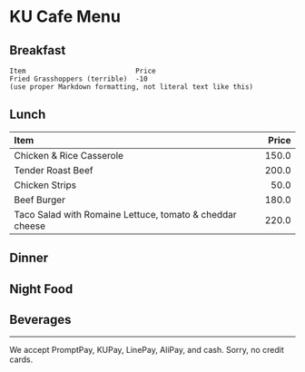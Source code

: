 # KU Cafe Menu


## Breakfast

    Item                           Price
    Fried Grasshoppers (terrible)  -10
    (use proper Markdown formatting, not literal text like this)

## Lunch 

| Item                                   | Price |
|:---------------------------------------|------:|
| Chicken & Rice Casserole                           |  150.0  |
| Tender Roast Beef                           |  200.0  |
| Chicken Strips                          |  50.0  |
| Beef Burger                        |  180.0  |
|Taco Salad with Romaine Lettuce, tomato & cheddar cheese |  220.0 |

## Dinner


## Night Food


## Beverages



---

We accept PromptPay, KUPay, LinePay, AliPay, and cash. Sorry, no credit cards.
